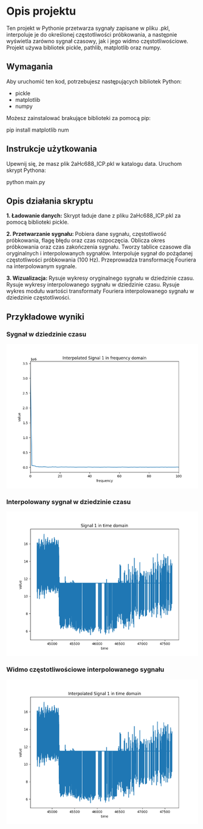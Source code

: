 # Opis projektu 
Ten projekt w Pythonie przetwarza sygnały zapisane w pliku .pkl, interpoluje je do określonej częstotliwości próbkowania, a następnie wyświetla zarówno sygnał czasowy, jak i jego widmo częstotliwościowe. Projekt używa bibliotek pickle, pathlib, matplotlib oraz numpy.

## Wymagania
Aby uruchomić ten kod, potrzebujesz następujących bibliotek Python:
- pickle
- matplotlib
- numpy

Możesz zainstalować brakujące biblioteki za pomocą pip:

  pip install matplotlib num

## Instrukcje użytkowania
Upewnij się, że masz plik 2aHc688_ICP.pkl w katalogu data.
Uruchom skrypt Pythona:

  python main.py

## Opis działania skryptu
<strong>1. Ładowanie danych:</strong>
Skrypt ładuje dane z pliku 2aHc688_ICP.pkl za pomocą biblioteki pickle.

<strong> 2. Przetwarzanie sygnału: </strong>
Pobiera dane sygnału, częstotliwość próbkowania, flagę błędu oraz czas rozpoczęcia.
Oblicza okres próbkowania oraz czas zakończenia sygnału.
Tworzy tablice czasowe dla oryginalnych i interpolowanych sygnałów.
Interpoluje sygnał do pożądanej częstotliwości próbkowania (100 Hz).
Przeprowadza transformację Fouriera na interpolowanym sygnale.

<strong> 3. Wizualizacja: </strong> 
Rysuje wykresy oryginalnego sygnału w dziedzinie czasu.
Rysuje wykresy interpolowanego sygnału w dziedzinie czasu.
Rysuje wykres modułu wartości transformaty Fouriera interpolowanego sygnału w dziedzinie częstotliwości.

## Przykładowe wyniki

### <strong> Sygnał w dziedzinie czasu </strong>
![fft](./img/fft.png)

### <strong> Interpolowany sygnał w dziedzinie czasu </strong>
![Figure_1](./img/Figure_1.png)

### <strong> Widmo częstotliwościowe interpolowanego sygnału </strong>
![Figure_2](./img/Figure_2.png)
